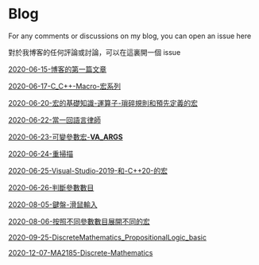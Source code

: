 # Blog

For any comments or discussions on my blog, you can open an issue here

對於我博客的任何評論或討論，可以在這裏開一個 issue

[2020-06-15-博客的第一篇文章](doc/2020-06-15-博客的第一篇文章.md)

[2020-06-17-C_C++-Macro-宏系列](doc/2020-06-17-C_C++-Macro-宏系列.md)

[2020-06-20-宏的基礎知識-運算子-瑣碎規則和預先定義的宏](doc/2020-06-20-宏的基礎知識-運算子-瑣碎規則和預先定義的宏.md)

[2020-06-22-當一回語言律師](doc/2020-06-22-當一回語言律師.md)

[2020-06-23-可變參數宏-__VA_ARGS__](doc/2020-06-23-可變參數宏-__VA_ARGS__.md)

[2020-06-24-重掃描](doc/2020-06-24-重掃描.md)

[2020-06-25-Visual-Studio-2019-和-C++20-的宏](doc/2020-06-25-Visual-Studio-2019-和-C++20-的宏.md)

[2020-06-26-判斷參數數目](doc/2020-06-26-判斷參數數目.md)

[2020-08-05-鍵盤-滑鼠輸入](2020-08-05-鍵盤-滑鼠輸入.md)

[2020-08-06-按照不同參數數目展開不同的宏](doc/2020-08-06-按照不同參數數目展開不同的宏.md)

[2020-09-25-DiscreteMathematics_PropositionalLogic_basic](2020-09-25-DiscreteMathematics_PropositionalLogic_basic.md)

[2020-12-07-MA2185-Discrete-Mathematics](doc/2020-12-07-MA2185-Discrete-Mathematics.md)

